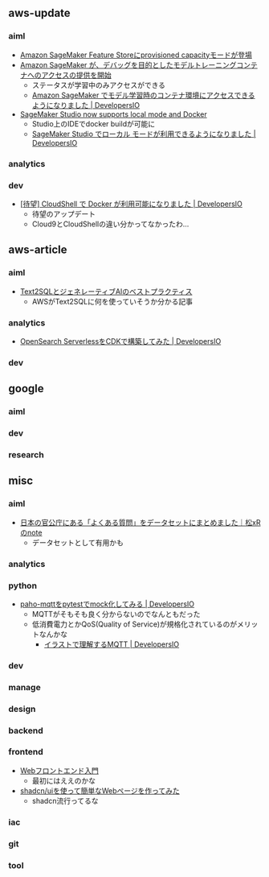 ## aws-update
### aiml
- [Amazon SageMaker Feature Storeにprovisioned capacityモードが登場](https://aws.amazon.com/jp/about-aws/whats-new/2024/01/amazon-sage-maker-feature-store-provisioned-capacity-mode/)
- [Amazon SageMaker が、デバッグを目的としたモデルトレーニングコンテナへのアクセスの提供を開始](https://aws.amazon.com/jp/about-aws/whats-new/2023/12/amazon-sagemaker-model-training-container-access/)
  - ステータスが学習中のみアクセスができる
  - [Amazon SageMaker でモデル学習時のコンテナ環境にアクセスできるようになりました | DevelopersIO](https://dev.classmethod.jp/articles/amazon-sagemaker-container-access/)
- [SageMaker Studio now supports local mode and Docker](https://aws.amazon.com/jp/about-aws/whats-new/2023/12/sagemaker-studio-local-mode-docker/)
  - Studio上のIDEでdocker buildが可能に
  - [SageMaker Studio でローカル モードが利用できるようになりました | DevelopersIO](https://dev.classmethod.jp/articles/sagemaker-studio-local-mode/)
### analytics
### dev
- [[待望] CloudShell で Docker が利用可能になりました | DevelopersIO](https://dev.classmethod.jp/articles/aws-cloudshell-support-docker/)
  - 待望のアップデート
  - Cloud9とCloudShellの違い分かってなかったわ…

## aws-article
### aiml
- [Text2SQLとジェネレーティブAIのベストプラクティス](https://aws.amazon.com/jp/blogs/machine-learning/generating-value-from-enterprise-data-best-practices-for-text2sql-and-generative-ai/)
  - AWSがText2SQLに何を使っていそうか分かる記事
### analytics
- [OpenSearch ServerlessをCDKで構築してみた | DevelopersIO](https://dev.classmethod.jp/articles/opensearch-serverless-cdk/#toc-7)
### dev

## google
### aiml
### dev
### research

## misc
### aiml
- [日本の官公庁にある「よくある質問」をデータセットにまとめました｜松xRのnote](https://note.com/eurekachan/n/nc31c0dccb3c1)
  - データセットとして有用かも
### analytics
### python
- [paho-mqttをpytestでmock化してみる | DevelopersIO](https://dev.classmethod.jp/articles/paho-mqtt-pytest-mocking/)
  - MQTTがそもそも良く分からないのでなんともだった
  - 低消費電力とかQoS(Quality of Service)が規格化されているのがメリットなんかな
    - [イラストで理解するMQTT | DevelopersIO](https://dev.classmethod.jp/articles/mqtt_illustrations/)
### dev
### manage
### design
### backend
### frontend
- [Webフロントエンド入門](https://zenn.dev/y_ta/articles/e58576b3288500)
  - 最初にはええのかな
- [shadcn/uiを使って簡単なWebページを作ってみた](https://zenn.dev/d2c_mtech_blog/articles/54dfd40120a299)
  - shadcn流行ってるな
### iac
### git
### tool
